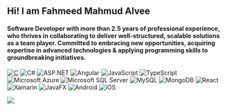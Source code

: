 ## Hi! I am Fahmeed Mahmud Alvee
#### Software Developer with more than 2.5 years of professional experience, who thrives in collaborating to deliver well-structured, scalable solutions as a team player. Committed to embracing new opportunities, acquiring expertise in advanced technologies & applying programming skills to groundbreaking initiatives.
[![C](https://img.shields.io/badge/C-00599C?logo=c&logoColor=white)](#) ![C#](https://custom-icon-badges.demolab.com/badge/C%23-%23239120.svg?logo=cshrp&logoColor=white) ![ASP.NET](https://img.shields.io/badge/.NET-512BD4?logo=dotnet&logoColor=fff) ![Angular](https://img.shields.io/badge/Angular-%23DD0031.svg?logo=angular&logoColor=white) ![JavaScript](https://img.shields.io/badge/JavaScript-F7DF1E?logo=javascript&logoColor=000) ![TypeScript](https://img.shields.io/badge/TypeScript-3178C6?logo=typescript&logoColor=fff) ![Microsoft Azure](https://custom-icon-badges.demolab.com/badge/Microsoft%20Azure-0089D6?logo=msazure&logoColor=white) ![Microsoft SQL Server](https://custom-icon-badges.demolab.com/badge/Microsoft%20SQL%20Server-CC2927?logo=mssqlserver-white&logoColor=white) ![MySQL](https://img.shields.io/badge/MySQL-4479A1?logo=mysql&logoColor=fff) ![MongoDB](https://img.shields.io/badge/MongoDB-%234ea94b.svg?logo=mongodb&logoColor=white) ![React](https://img.shields.io/badge/React-%2320232a.svg?logo=react&logoColor=%2361DAFB) ![Xamarin](https://img.shields.io/badge/Xamarin-3178C6?logo=Xamarin&logoColor=fff) ![JavaFX](https://img.shields.io/badge/JavaFX-%23ED8B00.svg?logo=openjdk&logoColor=white) ![Android](https://img.shields.io/badge/Android-3DDC84?logo=android&logoColor=white) ![iOS](https://img.shields.io/badge/iOS-000000?&logo=apple&logoColor=white)

![](https://github-readme-streak-stats.herokuapp.com/?user=mahmudalvee&theme=dark&hide_border=false)<br/>
